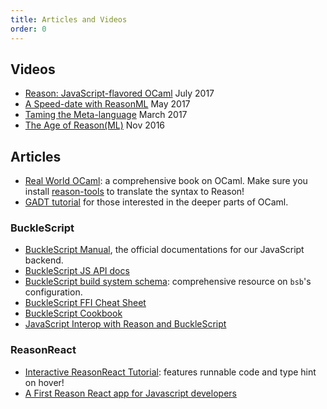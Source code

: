 ```yaml
---
title: Articles and Videos
order: 0
---
```


## Videos

- [Reason: JavaScript-flavored OCaml](https://www.youtube.com/watch?v=vTb8UU_Yjmk) July 2017
- [A Speed-date with ReasonML](https://www.youtube.com/watch?v=dKYAh8vJiSk) May 2017
- [Taming the Meta-language](https://www.youtube.com/watch?v=_0T5OSSzxms) March 2017
- [The Age of Reason(ML)](https://www.youtube.com/watch?v=8LCmLQ1-YqQ) Nov 2016

## Articles

- [Real World OCaml](https://realworldocaml.org): a comprehensive book on OCaml. Make sure you install [reason-tools](https://github.com/reasonml/reason-tools) to translate the syntax to Reason!
- [GADT tutorial](http://mads-hartmann.com/ocaml/2015/01/05/gadt-ocaml.html) for those interested in the deeper parts of OCaml.

### BuckleScript

- [BuckleScript Manual](http://bucklescript.github.io/bucklescript/Manual.html), the official documentations for our JavaScript backend.
- [BuckleScript JS API docs](http://bucklescript.github.io/bucklescript/api/index.html)
- [BuckleScript build system schema](http://bucklescript.github.io/bucklescript/docson/#build-schema.json): comprehensive resource on `bsb`'s configuration.
- [BuckleScript FFI Cheat Sheet](https://github.com/glennsl/bucklescript-ffi-cheatsheet)
- [BuckleScript Cookbook](https://github.com/glennsl/bucklescript-cookbook)
- [JavaScript Interop with Reason and BuckleScript](https://jaredforsyth.com/2017/06/03/javascript-interop-with-reason-and-bucklescript/)

### ReasonReact

- [Interactive ReasonReact Tutorial](https://jaredforsyth.com/2017/07/05/a-reason-react-tutorial/): features runnable code and type hint on hover!
- [A First Reason React app for Javascript developers](https://jamesfriend.com.au/a-first-reason-react-app-for-js-developers)
